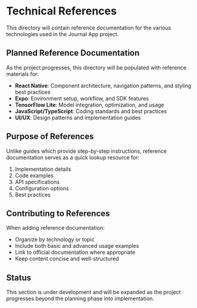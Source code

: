 # Technical References

This directory will contain reference documentation for the various technologies used in the Journal App project.

## Planned Reference Documentation

As the project progresses, this directory will be populated with reference materials for:

- **React Native**: Component architecture, navigation patterns, and styling best practices
- **Expo**: Environment setup, workflow, and SDK features
- **TensorFlow Lite**: Model integration, optimization, and usage
- **JavaScript/TypeScript**: Coding standards and best practices
- **UI/UX**: Design patterns and implementation guides

## Purpose of References

Unlike guides which provide step-by-step instructions, reference documentation serves as a quick lookup resource for:

1. Implementation details
2. Code examples
3. API specifications
4. Configuration options
5. Best practices

## Contributing to References

When adding reference documentation:

- Organize by technology or topic
- Include both basic and advanced usage examples
- Link to official documentation where appropriate
- Keep content concise and well-structured

## Status

This section is under development and will be expanded as the project progresses beyond the planning phase into implementation. 
